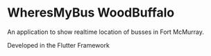 # WheresMyBus WoodBuffalo
 An application to show realtime location of busses in Fort McMurray.
 
 Developed in the Flutter Framework

